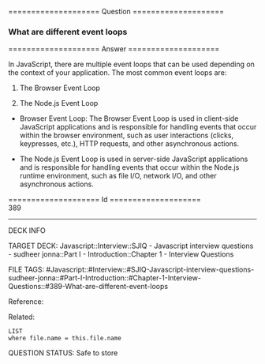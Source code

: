 ==================== Question ====================  

### What are different event loops  

==================== Answer ====================  

In JavaScript, there are multiple event loops that can be used depending on the context of your application. The most common event loops are:

1. The Browser Event Loop

2. The Node.js Event Loop

- Browser Event Loop: The Browser Event Loop is used in client-side JavaScript applications and is responsible for handling events that occur within the browser environment, such as user interactions (clicks, keypresses, etc.), HTTP requests, and other asynchronous actions.

- The Node.js Event Loop is used in server-side JavaScript applications and is responsible for handling events that occur within the Node.js runtime environment, such as file I/O, network I/O, and other asynchronous actions.

==================== Id ====================  
389

---

DECK INFO

TARGET DECK: Javascript::Interview::SJIQ - Javascript interview questions - sudheer jonna::Part I - Introduction::Chapter 1 - Interview Questions

FILE TAGS: #Javascript::#Interview::#SJIQ-Javascript-interview-questions-sudheer-jonna::#Part-I-Introduction::#Chapter-1-Interview-Questions::#389-What-are-different-event-loops

Reference:

Related:

```dataview
LIST
where file.name = this.file.name
```

QUESTION STATUS: Safe to store
